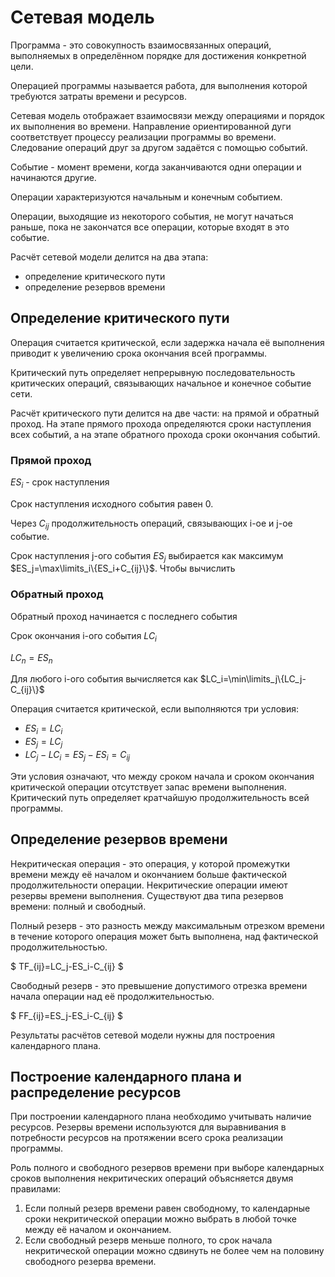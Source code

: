 # Сетевая модель

Программа - это совокупность взаимосвязанных операций, выполняемых в определённом порядке для достижения конкретной цели.

Операцией программы называется работа, для выполнения которой требуются затраты времени и ресурсов.

Сетевая модель отображает взаимосвязи между операциями и порядок их выполнения во времени. Направление ориентированной дуги соответствует процессу реализации программы во времени. Следование операций друг за другом задаётся с помощью событий.

Событие - момент времени, когда заканчиваются одни операции и начинаются другие.

Операции характеризуются начальным и конечным событием.

Операции, выходящие из некоторого события, не могут начаться раньше, пока не закончатся все операции, которые входят в это событие.

Расчёт сетевой модели делится на два этапа:

- определение критического пути
- определение резервов времени

## Определение критического пути

Операция считается критической, если задержка начала её выполнения приводит к увеличению срока окончания всей программы.

Критический путь определяет непрерывную последовательность критических операций, связывающих начальное и конечное событие сети.

Расчёт критического пути делится на две части: на прямой и обратный проход. На этапе прямого прохода определяются сроки наступления всех событий, а на этапе обратного прохода сроки окончания событий.

### Прямой проход

$ES_i$ - срок наступления

Срок наступления исходного события равен 0.

Через $C_{ij}$ продолжительность операций, связывающих i-ое и j-ое событие.

Срок наступления j-ого события $ES_j$ выбирается как максимум $ES_j=\max\limits_i\{ES_i+C_{ij}\}$. Чтобы вычислить 

### Обратный проход

Обратный проход начинается с последнего события

Срок окончания i-ого события $LC_i$

$LC_n = ES_n$

Для любого i-ого события вычисляется как 
$LC_i=\min\limits_j\{LC_j-C_{ij}\}$

Операция считается критической, если выполняются три условия:

- $ES_i=LC_i$
- $ES_j=LC_j$
- $LC_j-LC_i=ES_j-ES_i=C_{ij}$

Эти условия означают, что между сроком начала и сроком окончания критической операции отсутствует запас времени выполнения. Критический путь определяет кратчайшую продолжительность всей программы.

## Определение резервов времени

Некритическая операция - это операция, у которой промежутки времени между её началом и окончанием больше фактической продолжительности операции. Некритические операции имеют резервы времени выполнения. Существуют два типа резервов времени: полный и свободный.

Полный резерв - это разность между максимальным отрезком времени в течение которого операция может быть выполнена, над фактической продолжительностью.

$ TF_{ij}=LC_j-ES_i-C_{ij} $

Свободный резерв - это превышение допустимого отрезка времени начала операции над её продолжительностью.

$ FF_{ij}=ES_j-ES_i-C_{ij} $

Результаты расчётов сетевой модели нужны для построения календарного плана.

## Построение календарного плана и распределение ресурсов

При построении календарного плана необходимо учитывать наличие ресурсов. Резервы времени используются для выравнивания в потребности ресурсов на протяжении всего срока реализации программы.

Роль полного и свободного резервов времени при выборе календарных сроков выполнения некритических операций объясняется двумя правилами:

1. Если полный резерв времени равен свободному, то календарные сроки некритической операции можно выбрать в любой точке между её началом и окончанием.
2. Если свободный резерв меньше полного, то срок начала некритической операции можно сдвинуть не более чем на половину свободного резерва времени.
